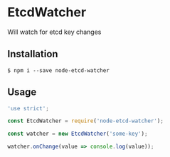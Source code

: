 # EtcdWatcher
Will watch for etcd key changes

## Installation
```shell
$ npm i --save node-etcd-watcher
```

## Usage
```js
'use strict';

const EtcdWatcher = require('node-etcd-watcher');

const watcher = new EtcdWatcher('some-key');

watcher.onChange(value => console.log(value));
```
